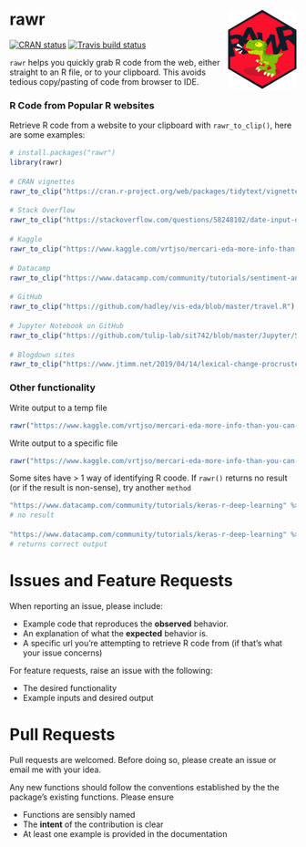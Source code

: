 
# rawr <a href='https://github.com/stevecondylios/rawr'><img src='man/figures/rawr.png' align="right" height="139" /></a>

[![CRAN
status](https://www.r-pkg.org/badges/version/rawr)](https://cran.r-project.org/package=rawr)
[![Travis build
status](https://travis-ci.org/stevecondylios/rawr.svg?branch=master)](https://travis-ci.org/stevecondylios/rawr)
<!-- badges: end -->

`rawr` helps you quickly grab R code from the web, either straight to an
R file, or to your clipboard. This avoids tedious copy/pasting of code
from browser to IDE.

### R Code from Popular R websites

Retrieve R code from a website to your clipboard with `rawr_to_clip()`,
here are some examples:

``` r
# install.packages("rawr")
library(rawr)

# CRAN vignettes
rawr_to_clip("https://cran.r-project.org/web/packages/tidytext/vignettes/topic_modeling.html")

# Stack Overflow
rawr_to_clip("https://stackoverflow.com/questions/58248102/date-input-dt-r-shiny")

# Kaggle
rawr_to_clip("https://www.kaggle.com/vrtjso/mercari-eda-more-info-than-you-can-imagine")

# Datacamp
rawr_to_clip("https://www.datacamp.com/community/tutorials/sentiment-analysis-R")

# GitHub 
rawr_to_clip("https://github.com/hadley/vis-eda/blob/master/travel.R")

# Jupyter Notebook on GitHub
rawr_to_clip("https://github.com/tulip-lab/sit742/blob/master/Jupyter/SIT742P10B-MLSystem.ipynb")

# Blogdown sites
rawr_to_clip("https://www.jtimm.net/2019/04/14/lexical-change-procrustes/")
```

### Other functionality

Write output to a temp file

``` r
rawr("https://www.kaggle.com/vrtjso/mercari-eda-more-info-than-you-can-imagine", to_file=T)
```

Write output to a specific file

``` r
rawr("https://www.kaggle.com/vrtjso/mercari-eda-more-info-than-you-can-imagine", file_path="mynewfile.R")
```

Some sites have &gt; 1 way of identifying R coode. If `rawr()` returns
no result (or if the result is non-sense), try another `method`

``` r
"https://www.datacamp.com/community/tutorials/keras-r-deep-learning" %>% rawr %>% cat
# no result

"https://www.datacamp.com/community/tutorials/keras-r-deep-learning" %>% rawr(method = 2) %>% cat 
# returns correct output
```

# Issues and Feature Requests

When reporting an issue, please include:

-   Example code that reproduces the **observed** behavior.
-   An explanation of what the **expected** behavior is.
-   A specific url you’re attempting to retrieve R code from (if that’s
    what your issue concerns)

For feature requests, raise an issue with the following:

-   The desired functionality
-   Example inputs and desired output

# Pull Requests

Pull requests are welcomed. Before doing so, please create an issue or
email me with your idea.

Any new functions should follow the conventions established by the the
package’s existing functions. Please ensure

-   Functions are sensibly named
-   The **intent** of the contribution is clear
-   At least one example is provided in the documentation
